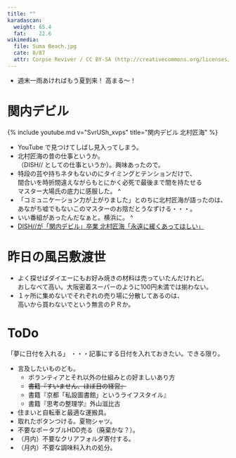 ```yaml
---
title: ""
karadascan:
  weight: 65.4
  fat:    22.6
wikimedia:
  file: Suma Beach.jpg
  cate: 8/87
  attr: Corpse Reviver / CC BY-SA (http://creativecommons.org/licenses/by-sa/3.0/)
---
```


* 週末一雨あければもう夏到来！ 高まる〜！



# 関内デビル

{% include youtube.md v="SvrUSh_xvps" title="関内デビル 北村匠海" %}

* YouTube で見つけてしばし見入ってしまう。
* 北村匠海の昔の仕事というか。  
  （DISH// としての仕事というか）。興味あったので。  
* 特段の芸や持ちネタもないのにタイミングとテンションだけで、  
  間合いを時折間違えながらもとにかく必死で最後まで間を持たせる  
  マスター大場氏の底力に感服した。
^
* 「コミュニケーション力が上がりました」とのちに北村匠海が語ったのは、  
  あながち嘘でもないこのマスターのお陰だとうなずける・・・。
* いい番組があったんだなぁと。横浜に。
^
* [DISH//が「関内デビル」卒業 北村匠海「永遠に緩くあってほしい」](https://thetv.jp/news/detail/215879/)


# 昨日の風呂敷渡世

* よく探せばダイエーにもお好み焼きの材料は売っていたんだけれど。  
  おしなべて高い。大阪密着スーパーのように100円未満では揃わない。
* １ヶ所に集めないでそれぞれの売り場に分散してあるのは、  
  高いから買わないでという無言のＰＲか。


# ToDo

「夢に日付を入れる」
・・・記事にする日付を入れておきたい。できる限り。


* 言及したいものども。
  * ボランティアとそれ以外の仕組みとの好ましいあり方
  * ~~書籍『すいません、ほぼ日の経営』~~
  * 書籍『京都「私設圖書館」というライフスタイル』
  * 書籍『思考の整理学』外山滋比古
* 住まいと自転車と最適な運搬具。
* 取れたボタンつける。夏物シャツ。
* 不要なポータブルHDD売る（廃棄かな？）。
* （月内）不要なクリアフォルダ寄付する。
* （月内）不要な調味料入れの処分。

